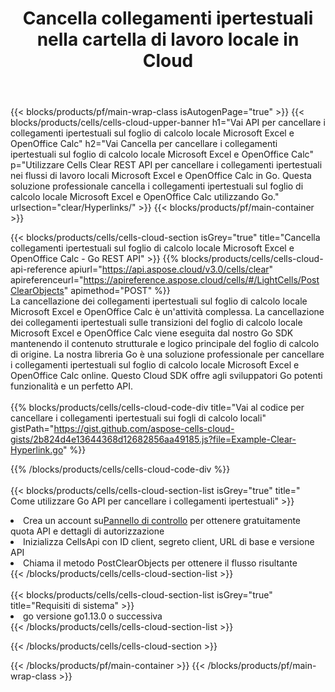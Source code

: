﻿---
title:  Cancella collegamenti ipertestuali nella cartella di lavoro locale in Cloud
description:  API cloud e SDK per la cancellazione dei collegamenti ipertestuali su Microsoft Excel e OpenOffice Calc. Cancella i collegamenti ipertestuali sui fogli di calcolo locali dal Cells Cloud API. L'SDK supporta i tipi di linguaggi di sviluppo. Includono Android, C#, Go, Java, NodeJS, Perl, PHP, Python, Ruby e swift.
url: /it/go/clear/hyperlinks/
---
{{< blocks/products/pf/main-wrap-class isAutogenPage="true" >}}
{{< blocks/products/cells/cells-cloud-upper-banner h1="Vai API per cancellare i collegamenti ipertestuali sul foglio di calcolo locale Microsoft Excel e OpenOffice Calc" h2="Vai Cancella per cancellare i collegamenti ipertestuali sul foglio di calcolo locale Microsoft Excel e OpenOffice Calc" p="Utilizzare Cells Clear REST API per cancellare i collegamenti ipertestuali nei flussi di lavoro locali Microsoft Excel e OpenOffice Calc in Go. Questa soluzione professionale cancella i collegamenti ipertestuali sul foglio di calcolo locale Microsoft Excel e OpenOffice Calc utilizzando Go." urlsection="clear/Hyperlinks/" >}}
{{< blocks/products/pf/main-container >}}

{{< blocks/products/cells/cells-cloud-section isGrey="true" title="Cancella collegamenti ipertestuali sul foglio di calcolo locale Microsoft Excel e OpenOffice Calc - Go REST API" >}}
{{% blocks/products/cells/cells-cloud-api-reference apiurl="https://api.aspose.cloud/v3.0/cells/clear" apireferenceurl="https://apireference.aspose.cloud/cells/#/LightCells/PostClearObjects" apimethod="POST" %}}
<br/>
La cancellazione dei collegamenti ipertestuali sul foglio di calcolo locale Microsoft Excel e OpenOffice Calc è un'attività complessa. La cancellazione dei collegamenti ipertestuali sulle transizioni del foglio di calcolo locale Microsoft Excel e OpenOffice Calc viene eseguita dal nostro Go SDK mantenendo il contenuto strutturale e logico principale del foglio di calcolo di origine. La nostra libreria Go è una soluzione professionale per cancellare i collegamenti ipertestuali sul foglio di calcolo locale Microsoft Excel e OpenOffice Calc online. Questo Cloud SDK offre agli sviluppatori Go potenti funzionalità e un perfetto API.
<br/>
<br/>
{{% blocks/products/cells/cells-cloud-code-div title="Vai al codice per cancellare i collegamenti ipertestuali sui fogli di calcolo locali" gistPath="https://gist.github.com/aspose-cells-cloud-gists/2b824d4e13644368d12682856aa49185.js?file=Example-Clear-Hyperlink.go" %}}
  
{{% /blocks/products/cells/cells-cloud-code-div %}}
<br/>
<br/>
{{< blocks/products/cells/cells-cloud-section-list isGrey="true" title=" Come utilizzare Go API per cancellare i collegamenti ipertestuali" >}}
<li> Crea un account su<a href="https://dashboard.aspose.cloud/">Pannello di controllo</a> per ottenere gratuitamente quota API e dettagli di autorizzazione</li>
<li>Inizializza CellsApi con ID client, segreto client, URL di base e versione API</li>
<li>Chiama il metodo PostClearObjects per ottenere il flusso risultante</li>
{{< /blocks/products/cells/cells-cloud-section-list >}}
<br/>
<br/>
{{< blocks/products/cells/cells-cloud-section-list isGrey="true" title="Requisiti di sistema" >}}
<li>go versione go1.13.0 o successiva</li>
{{< /blocks/products/cells/cells-cloud-section-list >}}

{{< /blocks/products/cells/cells-cloud-section >}}

{{< /blocks/products/pf/main-container >}}
{{< /blocks/products/pf/main-wrap-class >}}
